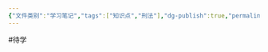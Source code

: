 ```yaml
---
{"文件类别":"学习笔记","tags":["知识点","刑法"],"dg-publish":true,"permalink":"/学习笔记studyup/知识点cheese/三阶层犯罪论体系/","dgPassFrontmatter":true,"created":"2024-10-22T15:40:12.980+08:00","updated":"2024-10-25T12:25:41.453+08:00"}
---
```


#待学